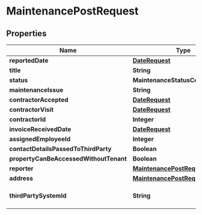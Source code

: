 

# MaintenancePostRequest


## Properties

| Name | Type | Description | Notes |
|------------ | ------------- | ------------- | -------------|
|**reportedDate** | [**DateRequest**](DateRequest.md) |  |  [optional] |
|**title** | **String** |  |  [optional] |
|**status** | **MaintenanceStatusConfig** |  |  [optional] |
|**maintenanceIssue** | **String** |  |  [optional] |
|**contractorAccepted** | [**DateRequest**](DateRequest.md) |  |  [optional] |
|**contractorVisit** | [**DateRequest**](DateRequest.md) |  |  [optional] |
|**contractorId** | **Integer** |  |  [optional] |
|**invoiceReceivedDate** | [**DateRequest**](DateRequest.md) |  |  [optional] |
|**assignedEmployeeId** | **Integer** |  |  [optional] |
|**contactDetailsPassedToThirdParty** | **Boolean** |  |  [optional] |
|**propertyCanBeAccessedWithoutTenant** | **Boolean** |  |  [optional] |
|**reporter** | [**MaintenancePostRequestReporter**](MaintenancePostRequestReporter.md) |  |  [optional] |
|**address** | [**MaintenancePostRequestAddress**](MaintenancePostRequestAddress.md) |  |  [optional] |
|**thirdPartySystemId** | **String** | Alphanumeric characters only |  [optional] |



